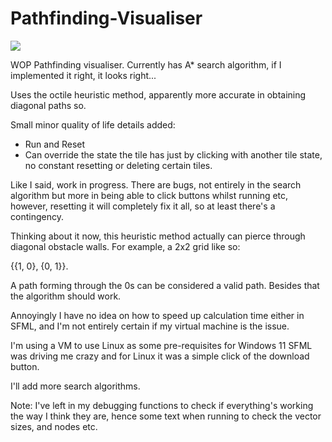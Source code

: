 # Pathfinding-Visualiser

![](https://github.com/ewerae/Pathfinding-Visualiser/blob/main/pathfinder.gif)

WOP Pathfinding visualiser. 
Currently has A* search algorithm, if I implemented it right, it looks right...

Uses the octile heuristic method, apparently more accurate in obtaining diagonal paths so.

Small minor quality of life details added:
- Run and Reset
- Can override the state the tile has just by clicking with another tile state, no constant resetting or deleting certain tiles.

Like I said, work in progress. There are bugs, not entirely in the search algorithm but more in being able to click buttons whilst running etc, however, resetting it will completely fix it all, so at least there's a contingency.

Thinking about it now, this heuristic method actually can pierce through diagonal obstacle walls. For example, a 2x2 grid like so:

{{1, 0}, {0, 1}}. 

A path forming through the 0s can be considered a valid path. Besides that the algorithm should work. 

Annoyingly I have no idea on how to speed up calculation time either in SFML, and I'm not entirely certain if my virtual machine is the issue.

I'm using a VM to use Linux as some pre-requisites for Windows 11 SFML was driving me crazy and for Linux it was a simple click of the download button.

I'll add more search algorithms.

Note: I've left in my debugging functions to check if everything's working the way I think they are, hence some text when running to check the vector sizes, and nodes etc.
